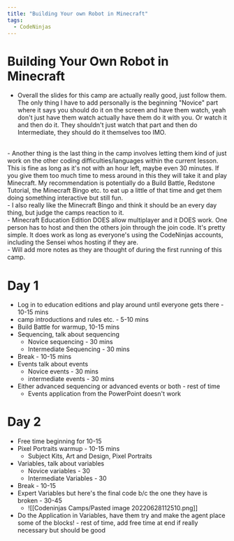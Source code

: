 ```yaml
---
title: "Building Your own Robot in Minecraft"
tags:
  - CodeNinjas
---
```

# Building Your Own Robot in Minecraft

- Overall the slides for this camp are actually really good, just follow them. The only thing I have to add personally is the beginning "Novice" part where it says you should do it on the screen and have them watch, yeah don't just have them watch actually have them do it with you. Or watch it and then do it. They shouldn't just watch that part and then do Intermediate, they should do it themselves too IMO.
<br>
- Another thing is the last thing in the camp involves letting them kind of just work on the other coding difficulties/languages within the current lesson. This is fine as long as it's not with an hour left, maybe even 30 minutes. If you give them too much time to mess around in this they will take it and play Minecraft. My recommendation is potentially do a Build Battle, Redstone Tutorial, the Minecraft Bingo etc. to eat up a little of that time and get them doing something interactive but still fun. <br>
- I also really like the Minecraft Bingo and think it should be an every day thing, but judge the camps reaction to it.<br>
- Minecraft Education Edition DOES allow multiplayer and it DOES work. One person has to host and then the others join through the join code. It's pretty simple. It does work as long as everyone's using the CodeNinjas accounts, including the Sensei whos hosting if they are. 
<br>
- Will add more notes as they are thought of during the first running of this camp.

# Day 1
- Log in to education editions and play around until everyone gets there - 10-15 mins
- camp introductions and rules etc. - 5-10 mins
- Build Battle for warmup, 10-15 mins
- Sequencing, talk about sequencing
	- Novice sequencing - 30 mins
	- Intermediate Sequencing - 30 mins
- Break - 10-15 mins
- Events talk about events
	- Novice events - 30 mins
	- intermediate events - 30 mins
- Either advanced sequencing or advanced events or both - rest of time
	- Events application from the PowerPoint doesn't work
# Day 2
- Free time beginning for 10-15
- Pixel Portraits warmup - 10-15 mins
	- Subject Kits, Art and Design, Pixel Portraits
- Variables, talk about variables
	- Novice variables - 30
	- Intermediate Variables - 30
- Break - 10-15
- Expert Variables but here's the final code b/c the one they  have is broken - 30-45
	- ![[Codeninjas Camps/Pasted image 20220628112510.png]]
- Do the Application in Variables, have them try and make the agent place some of the blocks! - rest of time, add free time at end if really necessary but should be good